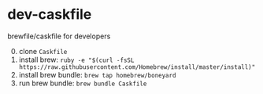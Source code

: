 dev-caskfile
============

brewfile/caskfile for developers

0. clone  `Caskfile`
1. install brew: `ruby -e "$(curl -fsSL https://raw.githubusercontent.com/Homebrew/install/master/install)"`
2. install brew bundle: `brew tap homebrew/boneyard`
3. run brew bundle: `brew bundle Caskfile`
